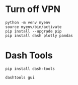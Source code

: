 # Turn off VPN
```
python -m venv myenv
source myenv/bin/activate
pip install --upgrade pip
pip install dash plotly pandas

``` 
# Dash Tools
```
pip install dash-tools

dashtools gui

```


